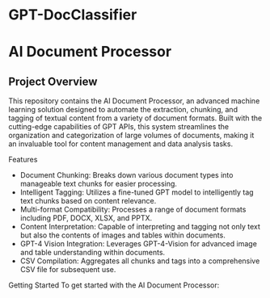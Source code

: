 # GPT-DocClassifier

# AI Document Processor

## Project Overview

This repository contains the AI Document Processor, an advanced machine learning solution designed to automate the extraction, chunking, and tagging of textual content from a variety of document formats. Built with the cutting-edge capabilities of GPT APIs, this system streamlines the organization and categorization of large volumes of documents, making it an invaluable tool for content management and data analysis tasks.

Features
- Document Chunking: Breaks down various document types into manageable text chunks for easier processing.
- Intelligent Tagging: Utilizes a fine-tuned GPT model to intelligently tag text chunks based on content relevance.
- Multi-format Compatibility: Processes a range of document formats including PDF, DOCX, XLSX, and PPTX.
- Content Interpretation: Capable of interpreting and tagging not only text but also the contents of images and tables within documents.
- GPT-4 Vision Integration: Leverages GPT-4-Vision for advanced image and table understanding within documents.
- CSV Compilation: Aggregates all chunks and tags into a comprehensive CSV file for subsequent use.

Getting Started
To get started with the AI Document Processor:
